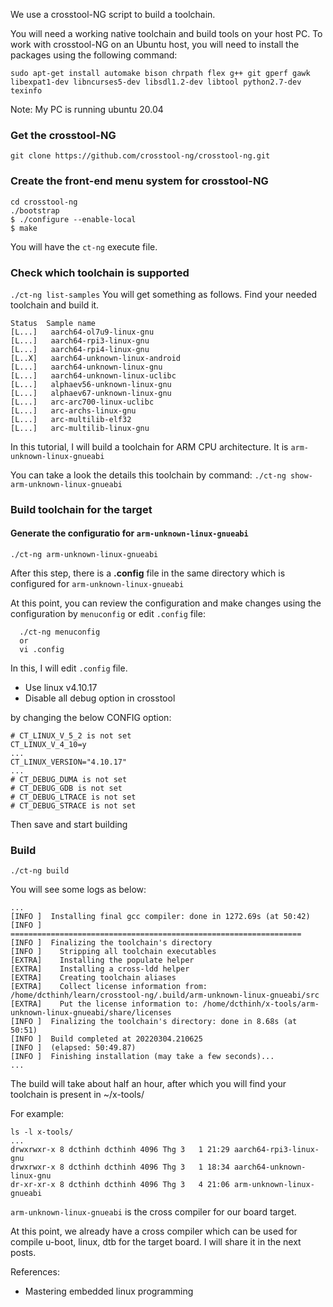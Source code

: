 We use a crosstool-NG script to build a toolchain.

You will need a working native toolchain and build tools on your host PC. To work with crosstool-NG on an Ubuntu host, you will need to install the packages using the following command:

`sudo apt-get install automake bison chrpath flex g++ git gperf gawk libexpat1-dev libncurses5-dev libsdl1.2-dev libtool python2.7-dev texinfo`

Note: My PC is running ubuntu 20.04

### Get the crosstool-NG
`git clone https://github.com/crosstool-ng/crosstool-ng.git`

### Create the front-end menu system for crosstool-NG
```
cd crosstool-ng
./bootstrap
$ ./configure --enable-local
$ make
```
You will have the `ct-ng` execute file.

### Check which toolchain is supported 
`./ct-ng list-samples`
You will get something as follows. Find your needed toolchain and build it.
```
Status  Sample name
[L...]   aarch64-ol7u9-linux-gnu
[L...]   aarch64-rpi3-linux-gnu
[L...]   aarch64-rpi4-linux-gnu
[L..X]   aarch64-unknown-linux-android
[L...]   aarch64-unknown-linux-gnu
[L...]   aarch64-unknown-linux-uclibc
[L...]   alphaev56-unknown-linux-gnu
[L...]   alphaev67-unknown-linux-gnu
[L...]   arc-arc700-linux-uclibc
[L...]   arc-archs-linux-gnu
[L...]   arc-multilib-elf32
[L...]   arc-multilib-linux-gnu
```

In this tutorial, I will build a toolchain for ARM CPU architecture. It is `arm-unknown-linux-gnueabi`

You can take a look the details this toolchain by command:
`./ct-ng show-arm-unknown-linux-gnueabi`

### Build toolchain for the target
#### Generate the configuratio for `arm-unknown-linux-gnueabi`
`./ct-ng arm-unknown-linux-gnueabi`

After this step, there is a **.config** file in the same directory which is configured for `arm-unknown-linux-gnueabi`

At this point, you can review the configuration and make changes using the configuration by `menuconfig` or edit `.config` file:
```
  ./ct-ng menuconfig
  or
  vi .config
```
In this, I will edit `.config` file.
- Use linux v4.10.17
- Disable all debug option in crosstool

by changing the below CONFIG option:
```
# CT_LINUX_V_5_2 is not set
CT_LINUX_V_4_10=y
...
CT_LINUX_VERSION="4.10.17"
...
# CT_DEBUG_DUMA is not set
# CT_DEBUG_GDB is not set
# CT_DEBUG_LTRACE is not set
# CT_DEBUG_STRACE is not set
```



Then save and start building

### Build
`./ct-ng build`

You will see some logs as below:
```
...
[INFO ]  Installing final gcc compiler: done in 1272.69s (at 50:42)
[INFO ]  =================================================================
[INFO ]  Finalizing the toolchain's directory
[INFO ]    Stripping all toolchain executables
[EXTRA]    Installing the populate helper
[EXTRA]    Installing a cross-ldd helper
[EXTRA]    Creating toolchain aliases
[EXTRA]    Collect license information from: /home/dcthinh/learn/crosstool-ng/.build/arm-unknown-linux-gnueabi/src
[EXTRA]    Put the license information to: /home/dcthinh/x-tools/arm-unknown-linux-gnueabi/share/licenses
[INFO ]  Finalizing the toolchain's directory: done in 8.68s (at 50:51)
[INFO ]  Build completed at 20220304.210625
[INFO ]  (elapsed: 50:49.87)
[INFO ]  Finishing installation (may take a few seconds)...
...
```

The build will take about half an hour, after which you will find your toolchain is present in ~/x-tools/

For example:
```
ls -l x-tools/
...
drwxrwxr-x 8 dcthinh dcthinh 4096 Thg 3   1 21:29 aarch64-rpi3-linux-gnu
drwxrwxr-x 8 dcthinh dcthinh 4096 Thg 3   1 18:34 aarch64-unknown-linux-gnu
dr-xr-xr-x 8 dcthinh dcthinh 4096 Thg 3   4 21:06 arm-unknown-linux-gnueabi
```

`arm-unknown-linux-gnueabi` is the cross compiler for our board target.

At this point, we already have a cross compiler which can be used for compile u-boot, linux, dtb for the target board. I will share it in the next posts.

References: 
- Mastering embedded linux programming
